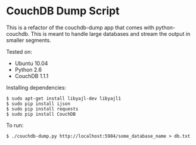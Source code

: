 CouchDB Dump Script
===================

This is a refactor of the couchdb-dump app that comes with python-couchdb.
This is meant to handle large databases and stream the output in
smaller segments.

Tested on:

  * Ubuntu 10.04
  * Python 2.6
  * CouchDB 1.1.1

Installing dependencies:

    $ sudo apt-get install libyajl-dev libyajl1
    $ sudo pip install ijson
    $ sudo pip install requests
    $ sudo pip install CouchDB

To run:

    $ ./couchdb-dump.py http://localhost:5984/some_database_name > db.txt

